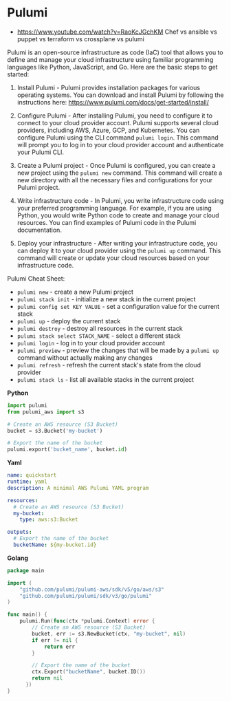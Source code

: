 # Pulumi

- https://www.youtube.com/watch?v=RaoKcJGchKM Chef vs ansible vs puppet vs terraform vs crossplane vs pulumi 


Pulumi is an open-source infrastructure as code (IaC) tool that allows you to define and manage your cloud infrastructure using familiar programming languages like Python, JavaScript, and Go. Here are the basic steps to get started:

1. Install Pulumi - Pulumi provides installation packages for various operating systems. You can download and install Pulumi by following the instructions here: https://www.pulumi.com/docs/get-started/install/

2. Configure Pulumi - After installing Pulumi, you need to configure it to connect to your cloud provider account. Pulumi supports several cloud providers, including AWS, Azure, GCP, and Kubernetes. You can configure Pulumi using the CLI command `pulumi login`. This command will prompt you to log in to your cloud provider account and authenticate your Pulumi CLI.

3. Create a Pulumi project - Once Pulumi is configured, you can create a new project using the `pulumi new` command. This command will create a new directory with all the necessary files and configurations for your Pulumi project.

4. Write infrastructure code - In Pulumi, you write infrastructure code using your preferred programming language. For example, if you are using Python, you would write Python code to create and manage your cloud resources. You can find examples of Pulumi code in the Pulumi documentation.

5. Deploy your infrastructure - After writing your infrastructure code, you can deploy it to your cloud provider using the `pulumi up` command. This command will create or update your cloud resources based on your infrastructure code.

Pulumi Cheat Sheet:

- `pulumi new` - create a new Pulumi project
- `pulumi stack init` - initialize a new stack in the current project
- `pulumi config set KEY VALUE` - set a configuration value for the current stack
- `pulumi up` - deploy the current stack
- `pulumi destroy` - destroy all resources in the current stack
- `pulumi stack select STACK_NAME` - select a different stack
- `pulumi login` - log in to your cloud provider account
- `pulumi preview` - preview the changes that will be made by a `pulumi up` command without actually making any changes
- `pulumi refresh` - refresh the current stack's state from the cloud provider
- `pulumi stack ls` - list all available stacks in the current project


**Python** 
```python
import pulumi
from pulumi_aws import s3

# Create an AWS resource (S3 Bucket)
bucket = s3.Bucket('my-bucket')

# Export the name of the bucket
pulumi.export('bucket_name', bucket.id)
```


**Yaml**

```yaml
name: quickstart
runtime: yaml
description: A minimal AWS Pulumi YAML program

resources:
  # Create an AWS resource (S3 Bucket)
  my-bucket:
    type: aws:s3:Bucket

outputs:
  # Export the name of the bucket
  bucketName: ${my-bucket.id}
```

**Golang**

```go
package main

import (
	"github.com/pulumi/pulumi-aws/sdk/v5/go/aws/s3"
	"github.com/pulumi/pulumi/sdk/v3/go/pulumi"
)

func main() {
    pulumi.Run(func(ctx *pulumi.Context) error {
        // Create an AWS resource (S3 Bucket)
        bucket, err := s3.NewBucket(ctx, "my-bucket", nil)
        if err != nil {
            return err
        }

        // Export the name of the bucket
        ctx.Export("bucketName", bucket.ID())
        return nil
	  })
}
```